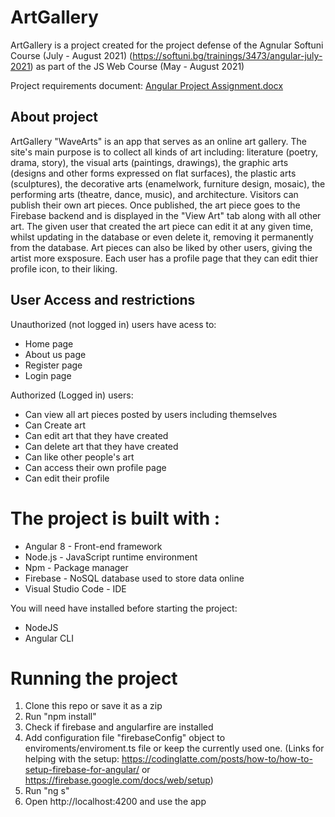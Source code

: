 # ArtGallery
ArtGallery is a project created for the project defense of the Agnular Softuni Course (July - August 2021) (https://softuni.bg/trainings/3473/angular-july-2021) as part of the JS Web Course (May - August 2021)

Project requirements document: [Angular Project Assignment.docx](https://github.com/TheStormWeaver/ArtGallery/files/6945894/Angular.Project.Assignment.docx)

## About project
ArtGallery "WaveArts" is an app that serves as an online art gallery. The site's main purpose is to collect all kinds of art including: literature (poetry, drama, story), the visual arts (paintings, drawings), the graphic arts (designs and other forms expressed on flat surfaces), the plastic arts (sculptures), the decorative arts (enamelwork, furniture design, mosaic), the performing arts (theatre, dance, music), and architecture. Visitors can publish their own art pieces. Once published, the art piece goes to the Firebase backend and is displayed in the "View Art" tab along with all other art. The given user that created the art piece can edit it at any given time, whilst updating in the database or even delete it, removing it permanently from the database. Art pieces can also be liked by other users, giving the artist more exsposure. Each user has a profile page that they can edit thier profile icon, to their liking.

## User Access and restrictions
Unauthorized (not logged in) users have acess to:
- Home page
- About us page
- Register page
- Login page

Authorized (Logged in) users:
- Can view all art pieces posted by users including themselves
- Can Create art
- Can edit art that they have created
- Can delete art that they have created
- Can like other people's art
- Can access their own profile page
- Can edit their profile 

# The project is built with :
- Angular 8 - Front-end framework
- Node.js - JavaScript runtime environment
- Npm - Package manager
- Firebase - NoSQL database used to store data online
- Visual Studio Code - IDE

You will need have installed before starting the project:
- NodeJS
- Angular CLI

# Running the project
1. Clone this repo or save it as a zip
2. Run "npm install"
3. Check if firebase and angularfire are installed 
4. Add configuration file "firebaseConfig" object to enviroments/enviroment.ts file or keep the currently used one. (Links for helping with the setup: https://codinglatte.com/posts/how-to/how-to-setup-firebase-for-angular/ or https://firebase.google.com/docs/web/setup)
5. Run "ng s"
6. Open http://localhost:4200 and use the app
